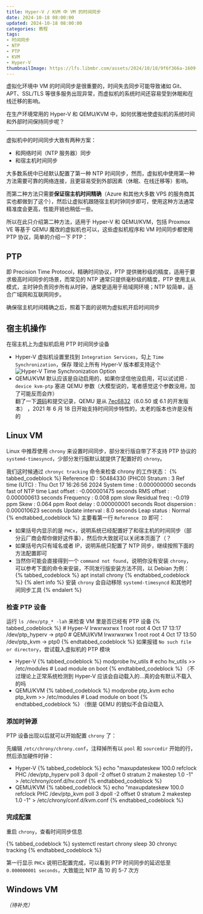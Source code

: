 ```yaml
---
title: Hyper-V / KVM 中 VM 的时间同步
date: 2024-10-18 08:00:00
updated: 2024-10-18 08:00:00
categories: 教程
tags:
- 时间同步
- NTP
- PTP
- KVM
- Hyper-V
thumbnailImage: https://lfs.libmbr.com/assets/2024/10/18/9f6f366a-1609-4ba4-9e82-60bc2ccb8b21.webp
---
```

虚拟化环境中 VM 的时间同步是很重要的，时间失去同步可能导致诸如 Git、APT、SSL/TLS 等很多服务出现异常，而虚拟机的系统时间还容易受到休眠和在线迁移的影响。  

在生产环境常用的 Hyper-V 和 QEMU/KVM 中，如何优雅地使虚拟机的系统时间和外部时间保持同步呢？  

<!-- more -->

---

虚拟机中的时间同步大致有两种方案：
- 和网络时间（NTP 服务器）同步
- 和宿主机时间同步

大多数系统中已经默认配置了第一种 NTP 时间同步，然而，虚拟机中使用第一种方法需要可靠的网络连接，且更容易受到外部因素（休眠、在线迁移等）影响。  

而第二种方法只需要**保证宿主机时间精确**（Azure 和其他大多数 VPS 的服务商其实也都做到了这个），然后让虚拟机跟随宿主机时钟同步即可，使用这种方法通常精准度会更高，性能开销也稍低一些。

所以在此只介绍第二种方法，适用于 Hyper-V 和 QEMU/KVM，包括 Proxmox VE 等基于 QEMU 魔改的虚拟机也可以，这些虚拟机程序和 VM 时间同步都使用 PTP 协议，简单的介绍一下 PTP：

## PTP
即 Precision Time Protocol，精确时间协议，PTP 提供微秒级的精度，适用于要求极高时间同步的场景，而常见的 NTP 通常只提供毫秒级的精度，PTP 使用主从模式，主时钟负责同步所有从时钟，通常更适用于局域网环境；NTP 较简单，适合广域网和互联网同步。

确保宿主机时间精确之后，照着下面的说明为虚拟机开启时间同步

## 宿主机操作
在宿主机上为虚拟机启用 PTP 时间同步设备
- Hyper-V
  虚拟机设置里找到 ``Integration Services``，勾上 ``Time Synchronization``，保存
  理论上所有 Hyper-V 版本都支持这个
  ![Hyper-V Time Synchronization Option](https://lfs.libmbr.com/assets/2024/10/17/f7616c12-2e22-4770-b0d6-aa7e0c8a2486.webp)
- QEMU/KVM
  默认应该是自动启用的，如果你坚信他没启用，可以试试把 ``-device kvm-ptp`` 塞进 QEMU 参数（大模型说的，笔者感觉这个参数没用，加了可能反而会炸）  
  翻了一下[源码](https://github.com/qemu/qemu/blob/278f064e452468d66ee15c3f453826e697ec6832/linux-headers/linux/kvm.h#L1085)和提交记录，QEMU 是从 [7ec6832](https://github.com/qemu/qemu/commit/278f064e452468d66ee15c3f453826e697ec6832#diff-f0554892534433bf896e94596ccf7ccad90ebebfc09486a0757b1a4f2ee10c1dR1085)（6.0.50 或 6.1 的开发版本） ，2021 年 6 月 18 日开始支持时间同步特性的，太老的版本也许是没有的

## Linux VM
Linux 中推荐使用 ``chrony`` 来设置时间同步，部分发行版自带了不支持 PTP 协议的 ``systemd-timesyncd``，少部分发行版默认就提供了配置好的 ``chrony``。

我们这时候通过 ``chronyc tracking`` 命令来检查 chrony 的工作状态：
{% tabbed_codeblock %}
    <!-- tab text -->
        Reference ID    : 50484330 (PHC0)
        Stratum         : 3
        Ref time (UTC)  : Thu Oct 17 16:26:56 2024
        System time     : 0.000000000 seconds fast of NTP time
        Last offset     : -0.000001475 seconds
        RMS offset      : 0.000000613 seconds
        Frequency       : 0.008 ppm slow
        Residual freq   : -0.019 ppm
        Skew            : 0.064 ppm
        Root delay      : 0.000000001 seconds
        Root dispersion : 0.000010623 seconds
        Update interval : 8.0 seconds
        Leap status     : Normal
    <!-- endtab -->
{% endtabbed_codeblock %}
主要看第一行 ``Reference ID`` 即可：
- 如果括号内显示的是 ``PHCx``，说明系统已经配置好了和宿主机的时间同步（部分云厂商会帮你做好这件事），然后你大致就可以关闭本页面了（？
- 如果括号内只有域名或者 IP，说明系统只配置了 NTP 同步，继续按照下面的方法配置即可
- 当然你可能会直接得到一个 ``command not found``，说明你没有安装 ``chrony``，可以参考下面的命令来安装，不同发行版安装方法不同，以 Debian 为例：  
    {% tabbed_codeblock %}
        <!-- tab sh -->
            apt install chrony
        <!-- endtab -->
    {% endtabbed_codeblock %}
    {% alert info %}
    安装 ``chrony`` 会自动移除 ``systemd-timesyncd`` 和其他时间同步工具
    {% endalert %}

### 检查 PTP 设备

运行 ``ls /dev/ptp_* -lah`` 来检查 VM 里是否已经有 PTP 设备
{% tabbed_codeblock %}
    <!-- tab sh -->
        # Hyper-V
        lrwxrwxrwx 1 root root 4 Oct 17 13:17 /dev/ptp_hyperv -> ptp0
        # QEMU/KVM
        lrwxrwxrwx 1 root root 4 Oct 17 13:50 /dev/ptp_kvm -> ptp0
    <!-- endtab -->
{% endtabbed_codeblock %}
如果报错 ``No such file or directory``，尝试载入虚拟机的 PTP 模块
- Hyper-V
    {% tabbed_codeblock %}
        <!-- tab sh -->
            modprobe hv_utils
            # echo hv_utils >> /etc/modules # Load module on boot
        <!-- endtab -->
    {% endtabbed_codeblock %}
    （不过理论上正常系统检测到 Hyper-V 应该会自动载入的...真的会有默认不载入的吗
- QEMU/KVM
    {% tabbed_codeblock %}
        <!-- tab sh -->
            modprobe ptp_kvm
            echo ptp_kvm >> /etc/modules # Load module on boot
        <!-- endtab -->
    {% endtabbed_codeblock %}
    （倒是 QEMU 的貌似不会自动载入

### 添加时钟源

PTP 设备出现以后就可以开始配置 ``chrony`` 了：

先编辑 ``/etc/chrony/chrony.conf``，注释掉所有以 ``pool`` 和 ``sourcedir`` 开始的行，然后添加硬件时钟：  
- Hyper-V
    {% tabbed_codeblock %}
        <!-- tab sh -->
            echo "maxupdateskew 100.0
            refclock PHC /dev/ptp_hyperv poll 3 dpoll -2 offset 0 stratum 2
            makestep 1.0 -1" > /etc/chrony/conf.d/hv.conf
        <!-- endtab -->
    {% endtabbed_codeblock %}
- QEMU/KVM
    {% tabbed_codeblock %}
        <!-- tab sh -->
            echo "maxupdateskew 100.0
            refclock PHC /dev/ptp_kvm poll 3 dpoll -2 offset 0 stratum 2
            makestep 1.0 -1" > /etc/chrony/conf.d/kvm.conf
        <!-- endtab -->
    {% endtabbed_codeblock %}

### 完成配置
重启 ``chrony``，查看时间同步信息  

{% tabbed_codeblock %}
    <!-- tab text -->
        systemctl restart chrony
        sleep 30
        chronyc tracking
    <!-- endtab -->
{% endtabbed_codeblock %}

第一行显示 ``PHCx`` 说明已配置完成，可以看到 PTP 时间同步的延迟低至 ``0.000000001 seconds``，大致能比 NTP 高 10 的 5-7 次方  

## Windows VM
*（待补充）*
